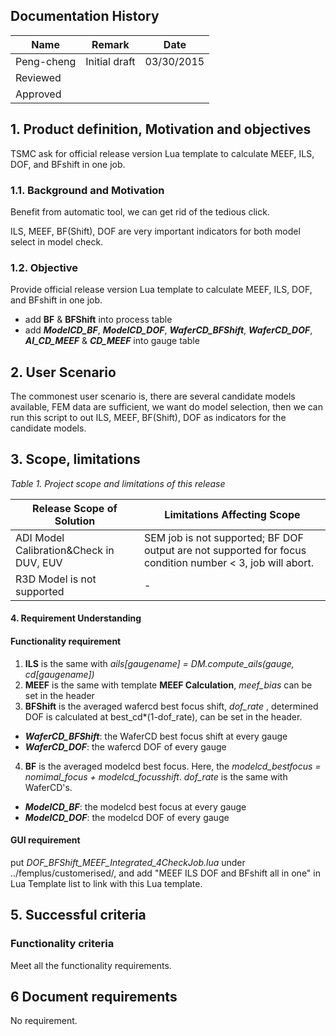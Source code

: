 ##  Documentation History

| Name |  Remark | Date |
--- | --- | --- |
Peng-cheng | Initial draft | 03/30/2015
 | Reviewed |  
  | Approved   |

## 1. Product definition, Motivation and objectives

TSMC ask for official release version Lua template to calculate MEEF, ILS, DOF, and BFshift in one job.

### 1.1. Background and Motivation

Benefit from automatic tool, we can get rid of the tedious click.

ILS, MEEF, BF(Shift), DOF are very important indicators for both model select in model check. 


###  1.2. Objective

Provide official release version Lua template to calculate MEEF, ILS, DOF, and BFshift in one job.
  - add **BF** & **BFShift** into process table
  - add ***ModelCD_BF***, ***ModelCD_DOF***, ***WaferCD_BFShift***, ***WaferCD_DOF***, ***AI_CD_MEEF*** & ***CD_MEEF*** into gauge table

## 2. User Scenario

The commonest user scenario is, there are several candidate models available, FEM data are sufficient, we want do model selection, then we can run this script to out ILS, MEEF, BF(Shift), DOF as indicators for the candidate models.

## 3. Scope, limitations


*Table 1. Project scope and limitations of this release*

| Release Scope of Solution | Limitations Affecting Scope |
--- | --- |
| ADI Model Calibration&Check in DUV, EUV | SEM job is not supported; BF DOF output are not supported for focus condition number < 3, job will abort.
| R3D Model is not supported | -

#### 4. Requirement Understanding
 
#### Functionality requirement

1. **ILS** is the same with *ails[gaugename] = DM.compute_ails(gauge, cd[gaugename])*
2. **MEEF** is the same with template **MEEF Calculation**, *meef_bias* can be set in the header
3. **BFShift** is the averaged wafercd best focus shift, *dof_rate* , determined DOF is calculated at best_cd*(1-dof_rate), can be set in the header. 
  - ***WaferCD_BFShift***: the WaferCD best focus shift at every gauge
  -  ***WaferCD_DOF***: the wafercd DOF of every gauge
4. **BF** is the averaged modelcd best focus. Here, the *modelcd_bestfocus = nomimal_focus + modelcd_focusshift*. *dof_rate* is the same with WaferCD's. 
 - ***ModelCD_BF***: the modelcd best focus at every gauge
 -  ***ModelCD_DOF***: the modelcd DOF of every gauge

#### GUI requirement

put *DOF_BFShift_MEEF_Integrated_4CheckJob.lua* under ../femplus/customerised/,  and add "MEEF ILS DOF and BFshift all in one" in Lua Template list to link with this Lua template.

## 5. Successful criteria

### Functionality criteria

Meet all the functionality requirements.

## 6 Document requirements

No requirement.
